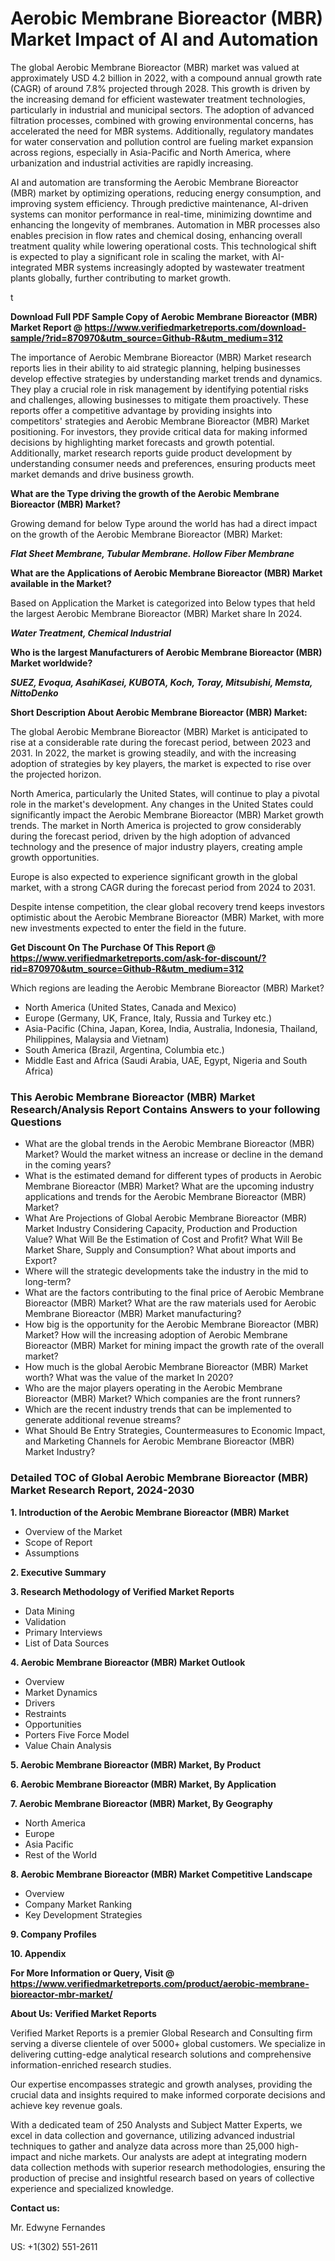 <meta name="title" content="Global Aerobic Membrane Bioreactor (MBR) Market Impact of AI and Automation"><meta name="description" content="The global Aerobic Membrane Bioreactor (MBR) market was valued at approximately USD 4.2 billion in 2022, with a compound annual growth rate (CAGR) of around 7.8% proje"><meta name="title" content="Aerobic Membrane Bioreactor (MBR) Market Size, Share, Scope, Trends, Growth, Opportunities, Analysis, Forecast"><h1>Aerobic Membrane Bioreactor (MBR) Market Impact of AI and Automation</h1><p>The global Aerobic Membrane Bioreactor (MBR) market was valued at approximately USD 4.2 billion in 2022, with a compound annual growth rate (CAGR) of around 7.8% projected through 2028. This growth is driven by the increasing demand for efficient wastewater treatment technologies, particularly in industrial and municipal sectors. The adoption of advanced filtration processes, combined with growing environmental concerns, has accelerated the need for MBR systems. Additionally, regulatory mandates for water conservation and pollution control are fueling market expansion across regions, especially in Asia-Pacific and North America, where urbanization and industrial activities are rapidly increasing.</p><p>AI and automation are transforming the Aerobic Membrane Bioreactor (MBR) market by optimizing operations, reducing energy consumption, and improving system efficiency. Through predictive maintenance, AI-driven systems can monitor performance in real-time, minimizing downtime and enhancing the longevity of membranes. Automation in MBR processes also enables precision in flow rates and chemical dosing, enhancing overall treatment quality while lowering operational costs. This technological shift is expected to play a significant role in scaling the market, with AI-integrated MBR systems increasingly adopted by wastewater treatment plants globally, further contributing to market growth.</p>t</p><p id="" class=""><strong>Download Full PDF Sample Copy of Aerobic Membrane Bioreactor (MBR) Market Report @ <a href="https://www.verifiedmarketreports.com/download-sample/?rid=870970&utm_source=Github-R&utm_medium=312" target="_blank">https://www.verifiedmarketreports.com/download-sample/?rid=870970&utm_source=Github-R&utm_medium=312</a></strong></p><p>The importance of&nbsp;Aerobic Membrane Bioreactor (MBR) Market research reports lies in their ability to aid strategic planning, helping businesses develop effective strategies by understanding market trends and dynamics. They play a crucial role in risk management by identifying potential risks and challenges, allowing businesses to mitigate them proactively. These reports offer a competitive advantage by providing insights into competitors' strategies and Aerobic Membrane Bioreactor (MBR) Market positioning. For investors, they provide critical data for making informed decisions by highlighting market forecasts and growth potential. Additionally, market research reports guide product development by understanding consumer needs and preferences, ensuring products meet market demands and drive business growth.</p><p><strong>What are the&nbsp;Type driving the growth of the Aerobic Membrane Bioreactor (MBR) Market?</strong></p><p id="" class="">Growing demand for below Type around the world has had a direct impact on the growth of the Aerobic Membrane Bioreactor (MBR) Market:</p><em><strong>Flat Sheet Membrane, Tubular Membrane. Hollow Fiber Membrane</strong></em></p><strong>What are the&nbsp;Applications&nbsp;of Aerobic Membrane Bioreactor (MBR) Market available in the Market?</strong></p><p id="" class="">Based on Application the Market is categorized into Below types that held the largest Aerobic Membrane Bioreactor (MBR) Market share In 2024.</p><em><strong>Water Treatment, Chemical Industrial</strong></em></p><strong>Who is the largest Manufacturers of Aerobic Membrane Bioreactor (MBR) Market worldwide?</strong></p><p><em><strong>SUEZ, Evoqua, AsahiKasei, KUBOTA, Koch, Toray, Mitsubishi, Memsta, NittoDenko</strong></em></p><p id="" class=""><strong>Short Description About Aerobic Membrane Bioreactor (MBR) Market:</strong></p><p>The global Aerobic Membrane Bioreactor (MBR) Market is anticipated to rise at a considerable rate during the forecast period, between 2023 and 2031. In 2022, the market is growing steadily, and with the increasing adoption of strategies by key players, the market is expected to rise over the projected horizon.</p><p>North America, particularly the United States, will continue to play a pivotal role in the market's development. Any changes in the United States could significantly impact the Aerobic Membrane Bioreactor (MBR) Market growth trends. The market in North America is projected to grow considerably during the forecast period, driven by the high adoption of advanced technology and the presence of major industry players, creating ample growth opportunities.</p><p>Europe is also expected to experience significant growth in the global market, with a strong CAGR during the forecast period from 2024 to 2031.</p><p>Despite intense competition, the clear global recovery trend keeps investors optimistic about the Aerobic Membrane Bioreactor (MBR) Market, with more new investments expected to enter the field in the future.</p><p id="" class=""><strong>Get Discount On The Purchase Of This Report @ <a href="https://www.verifiedmarketreports.com/ask-for-discount/?rid=870970&utm_source=Github-R&utm_medium=312" target="_blank">https://www.verifiedmarketreports.com/ask-for-discount/?rid=870970&utm_source=Github-R&utm_medium=312</a></strong></p>Which regions are leading the Aerobic Membrane Bioreactor (MBR) Market?</p><ul><li>North America (United States, Canada and Mexico)</li><li>Europe (Germany, UK, France, Italy, Russia and Turkey etc.)</li><li>Asia-Pacific (China, Japan, Korea, India, Australia, Indonesia, Thailand, Philippines, Malaysia and Vietnam)</li><li>South America (Brazil, Argentina, Columbia etc.)</li><li>Middle East and Africa (Saudi Arabia, UAE, Egypt, Nigeria and South Africa)</li></ul><h3 id="" class="">This Aerobic Membrane Bioreactor (MBR) Market Research/Analysis Report Contains Answers to your following Questions</h3><ul><li>What are the global trends in the Aerobic Membrane Bioreactor (MBR) Market? Would the market witness an increase or decline in the demand in the coming years?</li><li>What is the estimated demand for different types of products in Aerobic Membrane Bioreactor (MBR) Market? What are the upcoming industry applications and trends for the Aerobic Membrane Bioreactor (MBR) Market?</li><li>What Are Projections of Global Aerobic Membrane Bioreactor (MBR) Market Industry Considering Capacity, Production and Production Value? What Will Be the Estimation of Cost and Profit? What Will Be Market Share, Supply and Consumption? What about imports and Export?</li><li>Where will the strategic developments take the industry in the mid to long-term?</li><li>What are the factors contributing to the final price of Aerobic Membrane Bioreactor (MBR) Market? What are the raw materials used for Aerobic Membrane Bioreactor (MBR) Market manufacturing?</li><li>How big is the opportunity for the Aerobic Membrane Bioreactor (MBR) Market? How will the increasing adoption of Aerobic Membrane Bioreactor (MBR) Market for mining impact the growth rate of the overall market?</li><li>How much is the global Aerobic Membrane Bioreactor (MBR) Market worth? What was the value of the market In 2020?</li><li>Who are the major players operating in the Aerobic Membrane Bioreactor (MBR) Market? Which companies are the front runners?</li><li>Which are the recent industry trends that can be implemented to generate additional revenue streams?</li><li>What Should Be Entry Strategies, Countermeasures to Economic Impact, and Marketing Channels for Aerobic Membrane Bioreactor (MBR) Market Industry?</li></ul><h3 id="" class="">Detailed TOC of Global Aerobic Membrane Bioreactor (MBR) Market Research Report, 2024-2030</h3><p id="" class=""><strong>1. Introduction of the Aerobic Membrane Bioreactor (MBR) Market</strong></p><ul><li>Overview of the Market</li><li>Scope of Report</li><li>Assumptions</li></ul><p id="" class=""><strong>2. Executive Summary</strong></p><p id="" class=""><strong>3. Research Methodology of Verified Market Reports</strong></p><ul><li>Data Mining</li><li>Validation</li><li>Primary Interviews</li><li>List of Data Sources</li></ul><p id="" class=""><strong>4. Aerobic Membrane Bioreactor (MBR) Market Outlook</strong></p><ul><li>Overview</li><li>Market Dynamics</li><li>Drivers</li><li>Restraints</li><li>Opportunities</li><li>Porters Five Force Model</li><li>Value Chain Analysis</li></ul><p id="" class=""><strong>5. Aerobic Membrane Bioreactor (MBR) Market, By Product</strong></p><p id="" class=""><strong>6. Aerobic Membrane Bioreactor (MBR) Market, By Application</strong></p><p id="" class=""><strong>7. Aerobic Membrane Bioreactor (MBR) Market, By Geography</strong></p><ul><li>North America</li><li>Europe</li><li>Asia Pacific</li><li>Rest of the World</li></ul><p id="" class=""><strong>8. Aerobic Membrane Bioreactor (MBR) Market Competitive Landscape</strong></p><ul><li>Overview</li><li>Company Market Ranking</li><li>Key Development Strategies</li></ul><p id="" class=""><strong>9. Company Profiles</strong></p><p id="" class=""><strong>10. Appendix</strong></p><p id="" class=""><strong>For More Information or Query, Visit @ <a href="https://www.verifiedmarketreports.com/product/aerobic-membrane-bioreactor-mbr-market/" target="_blank">https://www.verifiedmarketreports.com/product/aerobic-membrane-bioreactor-mbr-market/</a></strong></p><p id="" class=""><strong>About Us: Verified Market Reports</strong></p><p id="" class="">Verified Market Reports is a premier Global Research and Consulting firm serving a diverse clientele of over 5000+ global customers. We specialize in delivering cutting-edge analytical research solutions and comprehensive information-enriched research studies.</p><p id="" class="">Our expertise encompasses strategic and growth analyses, providing the crucial data and insights required to make informed corporate decisions and achieve key revenue goals.</p><p id="" class="">With a dedicated team of 250 Analysts and Subject Matter Experts, we excel in data collection and governance, utilizing advanced industrial techniques to gather and analyze data across more than 25,000 high-impact and niche markets. Our analysts are adept at integrating modern data collection methods with superior research methodologies, ensuring the production of precise and insightful research based on years of collective experience and specialized knowledge.</p><p id="" class=""><strong>Contact us:</strong></p><p id="" class="">Mr. Edwyne Fernandes</p><p id="" class="">US: +1(302) 551-2611</p>